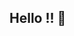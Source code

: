 ## Hello !! 👋

<!--

- 🔭 I’m currently working on a graphic novel script <3
- 🌱 I’m currently learning how to code (partially)
-->
